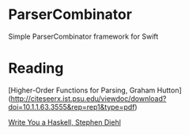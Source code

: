 # ParserCombinator
Simple ParserCombinator framework for Swift

Reading
=======

[Higher-Order Functions for Parsing, Graham Hutton]
(http://citeseerx.ist.psu.edu/viewdoc/download?doi=10.1.1.63.3555&rep=rep1&type=pdf)

[Write You a Haskell, Stephen Diehl](http://dev.stephendiehl.com/fun/002_parsers.html)